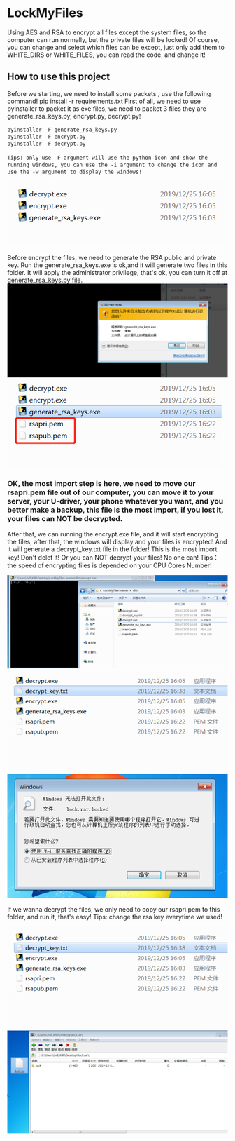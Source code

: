 # LockMyFiles
Using AES and RSA to encrypt all files except the system files, so the computer can run normally, but the private files will be locked! Of course, you can change and select which files can be except, just only add them to WHITE_DIRS or WHITE_FILES, you can read the code, and change it!

## How to use this project

Before we starting, we need to install some packets , use the following command!
	pip install -r requirements.txt
First of all, we need to use pyinstaller to packet it as exe files, we need to packet 3 files they are generate_rsa_keys.py, encrypt.py, decrypt.py!

	pyinstaller -F generate_rsa_keys.py
	pyinstaller -F encrypt.py
	pyinstaller -F decrypt.py 

	Tips: only use -F argument will use the python icon and show the running windows, you can use the -i argument to change the icon and use the -w argument to display the windows!
![image](https://github.com/PDWR/LockMyFiles/blob/master/images/gen_exe_files.png)

Before encrypt the files, we need to generate the RSA public and private key. Run the generate_rsa_keys.exe is ok,and it will generate two files in this folder. It will apply the administrator privilege, that's ok, you can turn it off at generate_rsa_keys.py file.
![image](https://github.com/PDWR/LockMyFiles/blob/master/images/ask_admin_pri.png)
![image](https://github.com/PDWR/LockMyFiles/blob/master/images/gen_rsa_files.png)

### OK, the most import step is here, we need to move our rsapri.pem file out of our computer, you can move it to your server, your U-driver, your phone whatever you want, and you better make a backup, this file is the most import, if you lost it, your files can NOT be decrypted.

After that, we can running the encrypt.exe file, and it will start encrypting the files, after that, the windows will display and your files is encrypted! And it will generate a decrypt_key.txt file in the folder! This is the most import key! Don't delet it! Or you can NOT decrypt your files! No one can!
	Tips：the speed of encrypting files is depended on your CPU Cores Number! 
	
![image](https://github.com/PDWR/LockMyFiles/blob/master/images/encrypt_files.png)
![image](https://github.com/PDWR/LockMyFiles/blob/master/images/decrypt_keys.png)
![image](https://github.com/PDWR/LockMyFiles/blob/master/images/cannot_open.png)

If we wanna decrypt the files, we only need to copy our rsapri.pem to this folder, and run it, that's easy!
	Tips: change the rsa key everytime we used!
	
![image](https://github.com/PDWR/LockMyFiles/blob/master/images/decrypt_keys.png)
![image](https://github.com/PDWR/LockMyFiles/blob/master/images/file_open.png)







